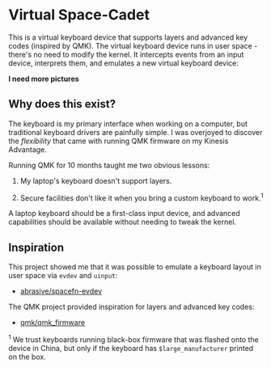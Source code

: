 Virtual Space-Cadet
===================

This is a virtual keyboard device that supports layers and advanced
key codes (inspired by QMK). The virtual keyboard device runs in user
space - there's no need to modify the kernel. It intercepts events
from an input device, interprets them, and emulates a new virtual
keyboard device:

**I need more pictures**

Why does this exist?
--------------------
The keyboard is my primary interface when working on a computer, but
traditional keyboard drivers are painfully simple. I was overjoyed to
discover the _flexibility_ that came with running QMK firmware on my
Kinesis Advantage.

Running QMK for 10 months taught me two obvious lessons:

1. My laptop's keyboard doesn't support layers.

2. Secure facilities don't like it when you bring a custom keyboard
   to work.<sup>1</sup>

A laptop keyboard should be a first-class input device, and advanced
capabilities should be available without needing to tweak the kernel.

Inspiration
-----------
This project showed me that it was possible to emulate a keyboard
layout in user space via `evdev` and `uinput`:

- [abrasive/spacefn-evdev](https://github.com/abrasive/spacefn-evdev)

The QMK project provided inspiration for layers and advanced key
codes:

- [qmk/qmk_firmware](https://github.com/qmk/qmk_firmware)


<sup>1</sup>
We trust keyboards running black-box firmware that was flashed onto
the device in China, but only if the keyboard has
`$large_manufacturer` printed on the box.
